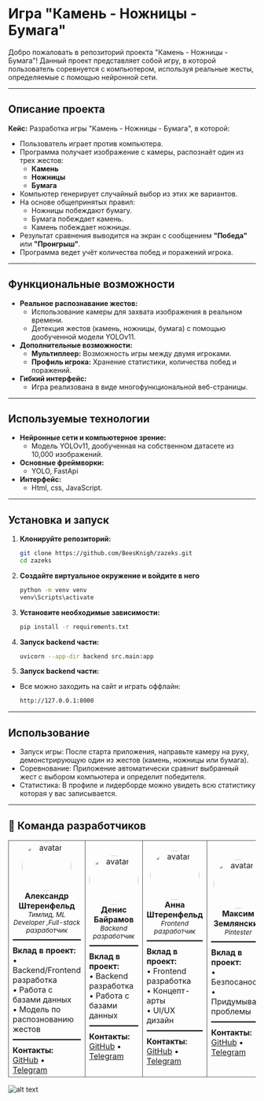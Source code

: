 # Игра "Камень - Ножницы - Бумага"

Добро пожаловать в репозиторий проекта "Камень - Ножницы - Бумага"! Данный проект представляет собой игру, в которой пользователь соревнуется с компьютером, используя реальные жесты, определяемые с помощью нейронной сети.

---

## Описание проекта

**Кейс:** Разработка игры "Камень - Ножницы - Бумага", в которой:
- Пользователь играет против компьютера.
- Программа получает изображение с камеры, распознаёт один из трех жестов:
  - **Камень**
  - **Ножницы**
  - **Бумага**
- Компьютер генерирует случайный выбор из этих же вариантов.
- На основе общепринятых правил:
  - Ножницы побеждают бумагу.
  - Бумага побеждает камень.
  - Камень побеждает ножницы.
- Результат сравнения выводится на экран с сообщением **"Победа"** или **"Проигрыш"**.
- Программа ведет учёт количества побед и поражений игрока.

---

## Функциональные возможности

- **Реальное распознавание жестов:** 
  - Использование камеры для захвата изображения в реальном времени.
  - Детекция жестов (камень, ножницы, бумага) с помощью дообученной модели YOLOv11.
- **Дополнительные возможности:**
  - **Мультиплеер:** Возможность игры между двумя игроками.
  - **Профиль игрока:** Хранение статистики, количества побед и поражений.
- **Гибкий интерфейс:**
  - Игра реализована в виде многофункциональной веб-страницы.

---

## Используемые технологии

- **Нейронные сети и компьютерное зрение:**
  - Модель YOLOv11, дообученная на собственном датасете из 10,000 изображений.
- **Основные фреймворки:**
  - YOLO, FastApi
- **Интерфейс:**
  - Html, css, JavaScript.

---

## Установка и запуск

1. **Клонируйте репозиторий:**

   ```bash
   git clone https://github.com/BeesKnigh/zazeks.git
   cd zazeks

2. **Создайте виртуальное окружение и войдите в него**
    ``` bash
    python -m venv venv
    venv\Scripts\activate

2. **Установите необходимые зависимости:**
    ```bash
    pip install -r requirements.txt

3. **Запуск backend части:**
    ```bash
    uvicorn --app-dir backend src.main:app

4. **Запуск backend части:**
 - Все можно заходить на сайт и играть оффлайн:
    ```bash
    http://127.0.0.1:8000

---

## Использование
- Запуск игры: После старта приложения, направьте камеру на руку, демонстрирующую один из жестов (камень, ножницы или бумага).
- Соревнование: Приложение автоматически сравнит выбранный жест с выбором компьютера и определит победителя.
- Статистика: В профиле и лидерборде можно увидеть всю статистику которая у вас записывается.


---

## 👥 Команда разработчиков

<table>
  <tr>
    <td align="center" style="border: 1px solid #555;">
      <img src="defay_1x9/pics_readme/Tamponi.jpg" width="100" height="100" style="border-radius: 50%" alt="avatar"><br />
      <b>Александр Штеренфельд</b><br />
      <sub><i>Тимлид, ML Developer ,Full-stack разработчик</i></sub>
      <hr style="border: 1px solid #555; margin: 10px 0;">
      <div align="left">
      <b>Вклад в проект:</b><br />
      • Backend/Frontend разработка<br />
      • Работа с базами данных<br />
      • Модель по распознованию жестов
      <hr style="border: 1px solid #555; margin: 10px 0;">
      <b>Контакты:</b><br />
      <a href="https://github.com/BeesKnigh">GitHub</a> • <a href="https://t.me/BeesKnights">Telegram</a>
      </div>
    </td>
    <td align="center" style="border: 1px solid #555;">
      <img src="defay_1x9/pics_readme/dafay_1x9.jpg" width="100" height="100" style="border-radius: 50%" alt="avatar"><br />
      <b>Денис Байрамов</b><br />
      <sub><i>Backend разработчик</i></sub>
      <hr style="border: 1px solid #555; margin: 10px 0;">
      <div align="left">
      <b>Вклад в проект:</b><br />
      • Backend разработка<br />
      • Работа с базами данных<br />
      <hr style="border: 1px solid #555; margin: 10px 0;">
      <b>Контакты:</b><br />
      <a href="https://github.com/Denbay0">GitHub</a> • <a href="https://t.me/Denbay0">Telegram</a>
      </div>
    </td>
    <td align="center" style="border: 1px solid #555;">
      <img src="defay_1x9/pics_readme/Anchous.jpg" width="100" height="100" style="border-radius: 50%" alt="avatar"><br />
      <b>Анна Штеренфельд</b><br />
      <sub><i>Frontend разработчик</i></sub>
      <hr style="border: 1px solid #555; margin: 10px 0;">
      <div align="left">
      <b>Вклад в проект:</b><br />
      • Frontend разработка<br />
      • Концепт-арты<br />
      • UI/UX дизайн
      <hr style="border: 1px solid #555; margin: 10px 0;">
      <b>Контакты:</b><br />
      <a href="https://github.com/mbhopper">GitHub</a> • <a href="https://t.me/mbhopper">Telegram</a>
      </div>
    </td>
    <td align="center" style="border: 1px solid #555;">
      <img src="defay_1x9/pics_readme/Gitler_prime.jpg" width="100" height="100" style="border-radius: 50%" alt="avatar"><br />
      <b>Максим Землянский</b><br />
      <sub><i>Pintester</i></sub>
      <hr style="border: 1px solid #555; margin: 10px 0;">
      <div align="left">
      <b>Вклад в проект:</b><br />
      • Безпосаность<br />
      • Придумывал проблемы<br />
      <hr style="border: 1px solid #555; margin: 10px 0;">
      <b>Контакты:</b><br />
      <a href="https://github.com/kusotsu">GitHub</a> • <a href="https://t.me/kusotsutar">Telegram</a>
      </div>
    </td>
    <td align="center" style="border: 1px solid #555;">
      <img src="defay_1x9/pics_readme/artem228.jpg" width="100" height="100" style="border-radius: 50%" alt="avatar"><br />
      <b>Артём Абдюков</b><br />
      <sub><i>Backend разработчик</i></sub>
      <hr style="border: 1px solid #555; margin: 10px 0;">
      <div align="left">
      <b>Вклад в проект:</b><br />
      • Работа с базами данных <br />
      • Разработка backend части
      <hr style="border: 1px solid #555; margin: 10px 0;">
      <b>Контакты:</b><br />
      <a href="https://github.com/smetanyy">GitHub</a> • <a href="https://t.me/tem_702">Telegram</a>
      </div>
    </td>
  </tr>
</table>

![alt text](pics_readme/image.png)